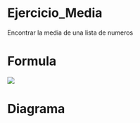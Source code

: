# Ejercicio_Media
Encontrar la media de una lista de numeros

# Formula
<img src=https://www.gstatic.com/education/formulas2/397133473/en/mean.svg>

# Diagrama

